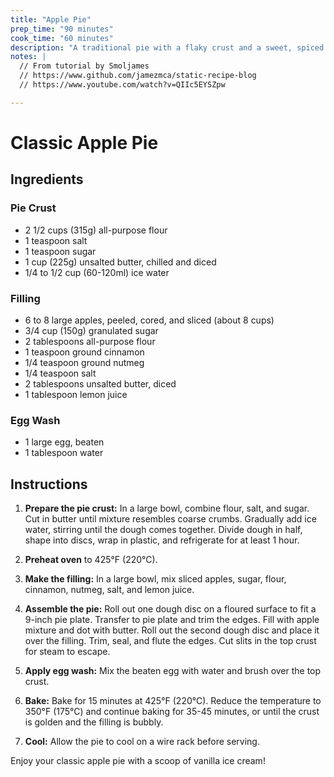```yaml
---
title: "Apple Pie"
prep_time: "90 minutes"
cook_time: "60 minutes"
description: "A traditional pie with a flaky crust and a sweet, spiced apple filling, perfect for any occasion."
notes: |
  // From tutorial by Smoljames
  // https://www.github.com/jamezmca/static-recipe-blog
  // https://www.youtube.com/watch?v=QIIc5EYSZpw

---
```


# Classic Apple Pie

## Ingredients

### Pie Crust
- 2 1/2 cups (315g) all-purpose flour
- 1 teaspoon salt
- 1 teaspoon sugar
- 1 cup (225g) unsalted butter, chilled and diced
- 1/4 to 1/2 cup (60-120ml) ice water

### Filling
- 6 to 8 large apples, peeled, cored, and sliced (about 8 cups)
- 3/4 cup (150g) granulated sugar
- 2 tablespoons all-purpose flour
- 1 teaspoon ground cinnamon
- 1/4 teaspoon ground nutmeg
- 1/4 teaspoon salt
- 2 tablespoons unsalted butter, diced
- 1 tablespoon lemon juice

### Egg Wash
- 1 large egg, beaten
- 1 tablespoon water

## Instructions

1. **Prepare the pie crust:** In a large bowl, combine flour, salt, and sugar. Cut in butter until mixture resembles coarse crumbs. Gradually add ice water, stirring until the dough comes together. Divide dough in half, shape into discs, wrap in plastic, and refrigerate for at least 1 hour.

2. **Preheat oven** to 425°F (220°C).

3. **Make the filling:** In a large bowl, mix sliced apples, sugar, flour, cinnamon, nutmeg, salt, and lemon juice.

4. **Assemble the pie:** Roll out one dough disc on a floured surface to fit a 9-inch pie plate. Transfer to pie plate and trim the edges. Fill with apple mixture and dot with butter. Roll out the second dough disc and place it over the filling. Trim, seal, and flute the edges. Cut slits in the top crust for steam to escape.

5. **Apply egg wash:** Mix the beaten egg with water and brush over the top crust.

6. **Bake:** Bake for 15 minutes at 425°F (220°C). Reduce the temperature to 350°F (175°C) and continue baking for 35-45 minutes, or until the crust is golden and the filling is bubbly.

7. **Cool:** Allow the pie to cool on a wire rack before serving.

Enjoy your classic apple pie with a scoop of vanilla ice cream!

